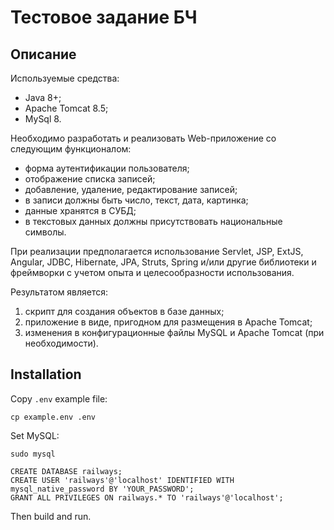 # Тестовое задание БЧ

## Описание

Используемые средства:

- Java 8+;
- Apache Tomcat 8.5;
- MySql 8.

Необходимо разработать и реализовать Web-приложение со следующим функционалом:

- форма аутентификации пользователя;
- отображение списка записей;
- добавление, удаление, редактирование записей;
- в записи должны быть число, текст, дата, картинка;
- данные хранятся в СУБД;
- в текстовых данных должны присутствовать национальные символы.

При реализации предполагается использование Servlet, JSP, ExtJS, Angular, JDBC, Hibernate, JPA, Struts, Spring и/или
другие библиотеки и фреймворки с учетом опыта и целесообразности использования.

Результатом является:

1. скрипт для создания объектов в базе данных;
2. приложение в виде, пригодном для размещения в Apache Tomcat;
3. изменения в конфигурационные файлы MySQL и Apache Tomcat (при необходимости).

## Installation

Copy `.env` example file:

```shell
cp example.env .env
```

Set MySQL:

```shell
sudo mysql
```
```mysql
CREATE DATABASE railways;
CREATE USER 'railways'@'localhost' IDENTIFIED WITH mysql_native_password BY 'YOUR_PASSWORD';
GRANT ALL PRIVILEGES ON railways.* TO 'railways'@'localhost';
```

Then build and run.
